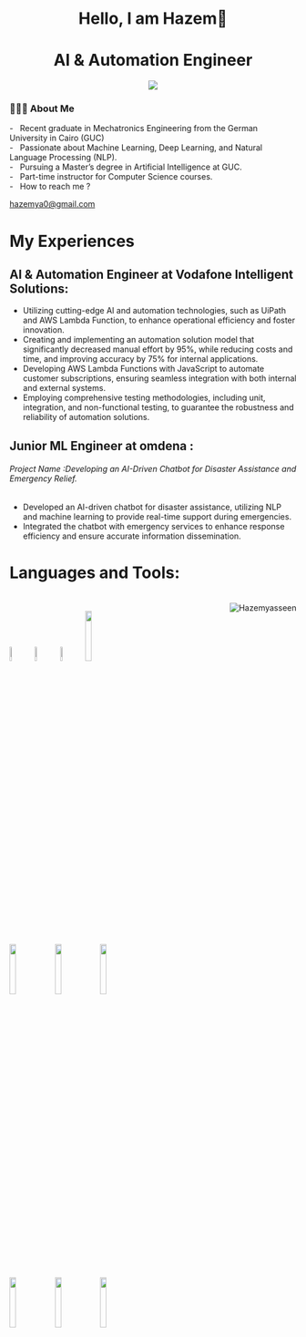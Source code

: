
<h1 align = center > Hello, I am Hazem👋 </h1>
<h1 align = center > AI & Automation Engineer </h1>

  <p align="center">
    <a href="www.linkedin.com/in/hazem-yasseen-07518420b"><img src="https://img.shields.io/badge/linkedin-%230177B5?style=flat&logo=linkedin&logoColor=white"/></a>
  <p/>
  

<p>
  <h3> 👨🏻‍💻 About Me </h3>
  - &nbsp; Recent graduate in Mechatronics Engineering from the German University in Cairo (GUC) </br>
  - &nbsp; Passionate about Machine Learning, Deep Learning, and Natural Language Processing (NLP).</br>
  - &nbsp; Pursuing a Master’s degree in Artificial Intelligence at GUC. </br>
  - &nbsp; Part-time instructor for Computer Science courses.</br>
  - &nbsp; How to reach me ?</br>
           <p><a href="mailto:hazemya0@gmail.com">hazemya0@gmail.com</a></p>
</p>

# My Experiences
## AI & Automation Engineer at Vodafone Intelligent Solutions:
* Utilizing cutting-edge AI and automation technologies, such as UiPath and AWS Lambda Function, to enhance operational efficiency and foster innovation.
* Creating and implementing an automation solution model that significantly decreased manual effort by 95%, while reducing costs and time, and improving accuracy by 75% for internal applications.
* Developing AWS Lambda Functions with JavaScript to automate customer subscriptions, ensuring seamless integration with both internal and external systems.
* Employing comprehensive testing methodologies, including unit, integration, and non-functional testing, to guarantee the robustness and reliability of automation solutions.

## Junior ML Engineer at omdena :
###### Project Name :Developing an AI-Driven Chatbot for Disaster Assistance and Emergency Relief.
* Developed an AI-driven chatbot for disaster assistance, utilizing NLP and machine learning to provide real-time support during emergencies.
* Integrated the chatbot with emergency services to enhance response efficiency and ensure accurate information dissemination.

# Languages and Tools:
<br/>
  <div align="right"><img align="right" src="https://github-readme-stats.vercel.app/api/top-langs?username=Hazemyasseen&show_icons=true&locale=en&layout=compact&theme=algolia" alt="Hazemyasseen" /></div>
  
 <code><img width="8%"  src="https://cdn.worldvectorlogo.com/logos/c.svg"></code>
 <code><img width="8%"  src="https://cdn.svgporn.com/logos/c.svg"></code>
 <code><img width="8%"  src="https://cdn.svgporn.com/logos/c-sharp.svg"></code>
 <code><img width="15%" src="https://www.vectorlogo.zone/logos/python/python-ar21.svg"></code>
 <br />
 <code><img width="15%" src="https://www.vectorlogo.zone/logos/w3_html5/w3_html5-ar21.svg"></code>
 <code><img width="15%" src="https://www.vectorlogo.zone/logos/netlifyapp_watercss/netlifyapp_watercss-ar21.svg"></code>
 <code><img width="15%" src="https://www.vectorlogo.zone/logos/oracle/oracle-ar21.svg"></code>
 <br/>
 <code><img width="15%" src="https://www.vectorlogo.zone/logos/git-scm/git-scm-ar21.svg"></code>
 <code><img width="15%" src="https://www.vectorlogo.zone/logos/java/java-ar21.svg"></code>
 <code><img width="15%" src="https://www.vectorlogo.zone/logos/javascript/javascript-ar21.svg"></code>
